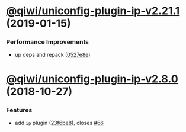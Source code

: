# [@qiwi/uniconfig-plugin-ip-v2.21.1](https://github.com/qiwi/uniconfig/compare/v2.21.0...v2.21.1) (2019-01-15)


### Performance Improvements

* up deps and repack ([0527e8e](https://github.com/qiwi/uniconfig/commit/0527e8e))

# [@qiwi/uniconfig-plugin-ip-v2.8.0](https://github.com/qiwi/uniconfig/compare/v2.7.0...v2.8.0) (2018-10-27)


### Features

* add `ip` plugin ([23f6be8](https://github.com/qiwi/uniconfig/commit/23f6be8)), closes [#66](https://github.com/qiwi/uniconfig/issues/66)
